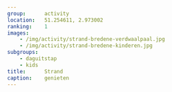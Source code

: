 ```yaml
---
group:      activity
location:   51.254611, 2.973002
ranking:    1
images:      
    - /img/activity/strand-bredene-verdwaalpaal.jpg
    - /img/activity/strand-bredene-kinderen.jpg
subgroups:  
    - daguitstap
    - kids
title:      Strand
caption:    genieten
--- 
```

